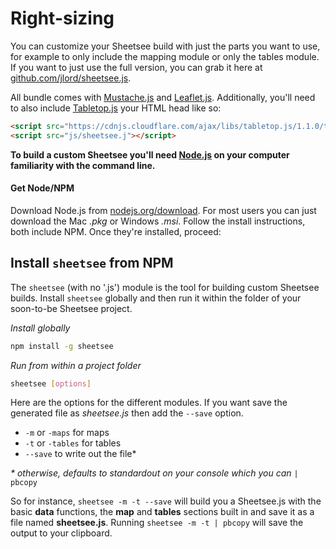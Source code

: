 # Right-sizing

You can customize your Sheetsee build with just the parts you want to use, for example to only include the mapping module or only the tables module. If you want to just use the full version, you can grab it here at [github.com/jlord/sheetsee.js](https://github.com/jlord/sheetsee.js/blob/master/js/sheetsee.js).

All bundle comes with [Mustache.js](https://mustache.github.io) and [Leaflet.js](http://leafletjs.com). Additionally, you'll need to also include [Tabletop.js](https://github.com/jsoma/tabletop) your HTML head like so:

```HTML
<script src="https://cdnjs.cloudflare.com/ajax/libs/tabletop.js/1.1.0/tabletop.min.js"></script>
<script src="js/sheetsee.j"></script>
```

**To build a custom Sheetsee you'll need [Node.js](http://www.nodejs.org) on your computer familiarity with the command line.**

#### Get Node/NPM

Download Node.js from [nodejs.org/download](http://nodejs.org/download). For most users you can just download the Mac _.pkg_ or Windows _.msi_. Follow the install instructions, both include NPM. Once they're installed, proceed:

## Install `sheetsee` from NPM
The `sheetsee` (with no '.js') module is the tool for building custom Sheetsee builds. Install `sheetsee` globally and then run it within the folder of your soon-to-be Sheetsee project.

_Install globally_

```bash
npm install -g sheetsee
```

_Run from within a project folder_

```bash
sheetsee [options]
```

Here are the options for the different modules. If you want save the generated file as _sheetsee.js_ then add the `--save` option.

- `-m` or `-maps` for maps
- `-t` or `-tables` for tables
- `--save` to write out the file*

_* otherwise, defaults to standardout on your console which you can_ `| pbcopy`

So for instance, `sheetsee -m -t --save` will build you a Sheetsee.js with the basic **data** functions, the **map** and **tables** sections built in and save it as a file named **sheetsee.js**. Running `sheetsee -m -t | pbcopy` will save the output to your clipboard.
